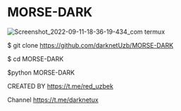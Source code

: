 # MORSE-DARK
![Screenshot_2022-09-11-18-36-19-434_com termux](https://user-images.githubusercontent.com/101189497/189530525-26ccfbc6-5f77-41a6-a656-1b958a9cce6d.jpg)

$ git clone https://github.com/darknetUzb/MORSE-DARK

$ cd MORSE-DARK

$python MORSE-DARK


CREATED BY https://t.me/red_uzbek

Channel https://t.me/darknetux
